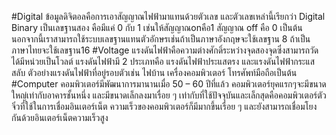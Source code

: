 #Digital
ข้อมูลดิจิตอลคือการเอาสัญญาณไฟฟ้ามาแทนด้วยตัวเลข และตัวเลขเหล่านี้เรียกว่า Digital Binary เป็นเลขฐานสอง คือมีแค่ 0 กับ 1 เช่นให้สัญญาณonคือ1 สัญญาณ off คือ 0 เป็นต้น นอกจากนี้เราสามารถใช้ระบบเลขฐานแทนตัวอักษรเช่นถ้าเป็นภาษาอังกฤษจะใช้เลขฐาน 8 ถ้าเป็นภาษาไทยจะใช้เลขฐาน16
#Voltage
แรงดันไฟฟ้าคือความต่างศักดิ์ระหว่างจุดสองจุดซึ่งสามารถวัดได้มีหน่วยเป็นโวลต์ แรงดันไฟฟ้ามี 2 ประเภทคือ แรงดันไฟฟ้าประแสตรง และแรงดันไฟฟ้ากระแสสลับ ตัวอย่างแรงดันไฟฟ้าที่อยู่รอบตัวเช่น ไฟบ้าน เครื่องคอมพิวเตอร์ โทรศัพท์มือถือเป็นต้น
#Computer
คอมพิวเตอร์มีพัฒนาการมานานเมื่อ 50 – 60 ปีที่แล้ว คอมพิวเตอร์ยุคแรกๆจะมีขนาดใหญ่เท่ากับอาคารชั้นหนึ่ง และมีขนาดเล็กลงมาเรื่อย ๆ เท่ากับที่ใช้ปัจจุบันและเล็กสุดคือคอมพิวเตอร์ตัวจิ๋วที่ใช้ในการเชื่อมอินเตอร์เน็ต ความเร็วของคอมพิวเตอร์ก็มีมากขึ้นเรื่อย ๆ และยังสามารถเชื่อมโยงกันด้วยอินเตอร์เน็ตความเร็วสูง
